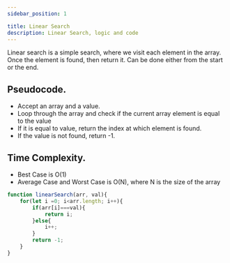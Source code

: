 ```yaml
---
sidebar_position: 1

title: Linear Search
description: Linear Search, logic and code
---
```


Linear search is a simple search, where we visit each element in the array. Once the element is found, then return it. Can be done either from the start or the end.


## Pseudocode.
- Accept an array and a value.
- Loop through the array and check if the current array element is equal to the value
- If it is equal to value, return the index at which element is found.
- If the value is not found, return -1.

## Time Complexity.
- Best Case is O(1) 
- Average Case and Worst Case is O(N), where N is the size of the array


```javascript title='Linear Search'
function linearSearch(arr, val){
    for(let i =0; i<arr.length; i++){
        if(arr[i]===val){
            return i;
        }else{
            i++;
        }
        return -1;
    }
}
```